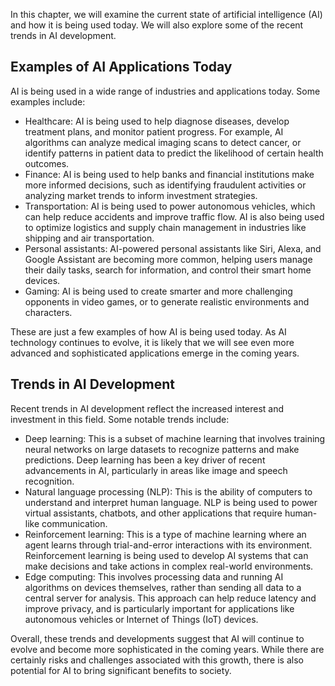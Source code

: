 
In this chapter, we will examine the current state of artificial intelligence (AI) and how it is being used today. We will also explore some of the recent trends in AI development.

Examples of AI Applications Today
---------------------------------

AI is being used in a wide range of industries and applications today. Some examples include:

* Healthcare: AI is being used to help diagnose diseases, develop treatment plans, and monitor patient progress. For example, AI algorithms can analyze medical imaging scans to detect cancer, or identify patterns in patient data to predict the likelihood of certain health outcomes.
* Finance: AI is being used to help banks and financial institutions make more informed decisions, such as identifying fraudulent activities or analyzing market trends to inform investment strategies.
* Transportation: AI is being used to power autonomous vehicles, which can help reduce accidents and improve traffic flow. AI is also being used to optimize logistics and supply chain management in industries like shipping and air transportation.
* Personal assistants: AI-powered personal assistants like Siri, Alexa, and Google Assistant are becoming more common, helping users manage their daily tasks, search for information, and control their smart home devices.
* Gaming: AI is being used to create smarter and more challenging opponents in video games, or to generate realistic environments and characters.

These are just a few examples of how AI is being used today. As AI technology continues to evolve, it is likely that we will see even more advanced and sophisticated applications emerge in the coming years.

Trends in AI Development
------------------------

Recent trends in AI development reflect the increased interest and investment in this field. Some notable trends include:

* Deep learning: This is a subset of machine learning that involves training neural networks on large datasets to recognize patterns and make predictions. Deep learning has been a key driver of recent advancements in AI, particularly in areas like image and speech recognition.
* Natural language processing (NLP): This is the ability of computers to understand and interpret human language. NLP is being used to power virtual assistants, chatbots, and other applications that require human-like communication.
* Reinforcement learning: This is a type of machine learning where an agent learns through trial-and-error interactions with its environment. Reinforcement learning is being used to develop AI systems that can make decisions and take actions in complex real-world environments.
* Edge computing: This involves processing data and running AI algorithms on devices themselves, rather than sending all data to a central server for analysis. This approach can help reduce latency and improve privacy, and is particularly important for applications like autonomous vehicles or Internet of Things (IoT) devices.

Overall, these trends and developments suggest that AI will continue to evolve and become more sophisticated in the coming years. While there are certainly risks and challenges associated with this growth, there is also potential for AI to bring significant benefits to society.
